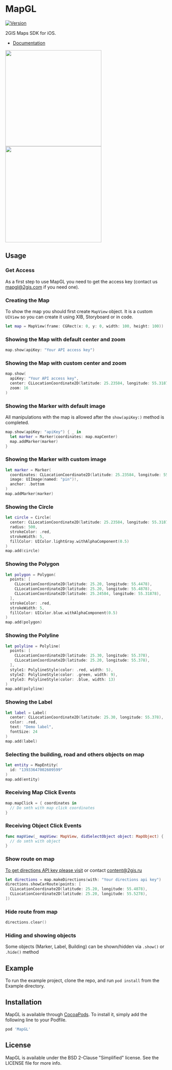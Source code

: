 # MapGL
[![Version](https://img.shields.io/cocoapods/v/MapGL.svg?style=flat)](https://cocoapods.org/pods/MapGL)

2GIS Maps SDK for iOS.

- [Documentation](https://docs.2gis.com/en/ios/webgl/maps/reference/MapView)

<p float="left">
  <img src="https://github.com/2gis/MapGL-iOS/raw/master/Example/Screenshots/example.jpg" width="300" />
  <img src="https://github.com/2gis/MapGL-iOS/raw/master/Example/Screenshots/route.jpg" width="300" /> 
</p>

## Usage

### Get Access
As a first step to use MapGL you need to get the access key (contact us mapgl@2gis.com if you need one).

### Creating the Map
To show the map you should first create `MapView` object. It is a custom `UIView` so you can create it using XIB, Storyboard or in code.

```swift
let map = MapView(frame: CGRect(x: 0, y: 0, width: 100, height: 100))
```

### Showing the Map with default center and zoom

```swift
map.show(apiKey: "Your API access key")
```

### Showing the Map with custom center and zoom

```swift
map.show(
  apiKey: "Your API access key",
  center: CLLocationCoordinate2D(latitude: 25.23584, longitude: 55.31878),
  zoom: 16
)
```

### Showing the Marker with default image
All manipulations with the map is allowed after the `show(apiKey:)` method is completed.

```swift
map.show(apiKey: "apiKey") { _ in
  let marker = Marker(coordinates: map.mapCenter)
  map.addMarker(marker)
}
```

### Showing the Marker with custom image

```swift
let marker = Marker(
  coordinates: CLLocationCoordinate2D(latitude: 25.23584, longitude: 55.31878),
  image: UIImage(named: "pin")!,
  anchor: .bottom
)
map.addMarker(marker)
```

### Showing the Circle

```swift
let circle = Circle(
  center: CLLocationCoordinate2D(latitude: 25.23584, longitude: 55.31878),
  radius: 500,
  strokeColor: .red,
  strokeWidth: 5,
  fillColor: UIColor.lightGray.withAlphaComponent(0.5)
)
map.add(circle)
```


### Showing the Polygon

```swift
let polygon = Polygon(
  points: [
    CLLocationCoordinate2D(latitude: 25.20, longitude: 55.4478),
    CLLocationCoordinate2D(latitude: 25.20, longitude: 55.4878),
    CLLocationCoordinate2D(latitude: 25.24584, longitude: 55.31878),
  ],
  strokeColor: .red,
  strokeWidth: 5,
  fillColor: UIColor.blue.withAlphaComponent(0.5)
)
map.add(polygon)
```

### Showing the Polyline

```swift
let polyline = Polyline(
  points: [
    CLLocationCoordinate2D(latitude: 25.30, longitude: 55.378),
    CLLocationCoordinate2D(latitude: 25.20, longitude: 55.378),
  ],
  style1: PolylineStyle(color: .red, width: 5),
  style2: PolylineStyle(color: .green, width: 9),
  style3: PolylineStyle(color: .blue, width: 13)
)
map.add(polyline)
```


### Showing the Label

```swift
let label = Label(
  center: CLLocationCoordinate2D(latitude: 25.30, longitude: 55.378),
  color: .red,
  text: "Demo label",
  fontSize: 24
)
map.add(label)
```

### Selecting the building, road and others objects on map

```swift
let entity = MapEntity(
  id: "13933647002609599"
)
map.add(entity)
```

### Receiving Map Click Events

```swift
map.mapClick = { coordinates in
  // Do smth with map click coordinates
}
```

### Receiving Object Click Events

```swift
func mapView(_ mapView: MapView, didSelectObject object: MapObject) {
  // do smth with object
}
```

### Show route on map

[To get directions API key please visit](http://partner.api.2gis.ru) or contact [content@2gis.ru]()

```swift
let directions = map.makeDirections(with: "Your directions api key")
directions.showCarRoute(points: [
  CLLocationCoordinate2D(latitude: 25.20, longitude: 55.4878),
  CLLocationCoordinate2D(latitude: 25.20, longitude: 55.5278),
])
```

### Hide route from map
```swift
directions.clear()
```

### Hiding and showing objects

Some objects (Marker, Label, Building) can be shown/hidden via `.show()` or `.hide()` method

## Example
To run the example project, clone the repo, and run `pod install` from the Example directory.

## Installation
MapGL is available through [CocoaPods](https://cocoapods.org). To install
it, simply add the following line to your Podfile.

```ruby
pod 'MapGL'
```

## License
MapGL is available under the BSD 2-Clause "Simplified" license. See the LICENSE file for more info.

